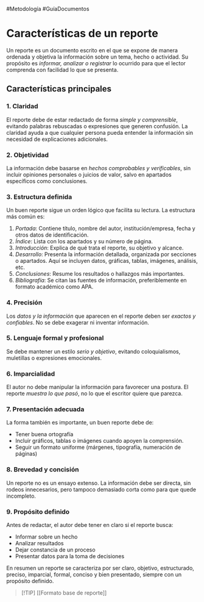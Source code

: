 #Metodología #GuíaDocumentos
# Características de un reporte

Un reporte es un documento escrito en el que se expone de manera ordenada y objetiva la información sobre un tema, hecho o actividad. Su propósito es *informar, analizar o registrar* lo ocurrido para que el lector comprenda con facilidad lo que se presenta.

## Características principales

### 1. Claridad
El reporte debe de estar redactado de forma *simple y comprensible*, evitando palabras rebuscadas o expresiones que generen confusión. La claridad ayuda a que cualquier persona pueda entender la información sin necesidad de explicaciones adicionales.
### 2. Objetividad
La información debe basarse en *hechos comprobables y verificables*, sin incluir opiniones personales o juicios de valor, salvo en apartados específicos como conclusiones.
### 3. Estructura definida
Un buen reporte sigue un orden lógico que facilita su lectura. La estructura más común es:
1. *Portada*: Contiene título, nombre del autor, institución/empresa, fecha y otros datos de identificación.
2. *Índice*: Lista con los apartados y su número de página.
3. *Introducción*: Explica de qué trata el reporte, su objetivo y alcance.
4. *Desarrollo*: Presenta la información detallada, organizada por secciones o apartados. Aquí se incluyen datos, gráficas, tablas, imágenes, análisis, etc.
5. *Conclusiones*: Resume los resultados o hallazgos más importantes.
6. *Bibliografía*: Se citan las fuentes de información, preferiblemente en formato académico como APA.
### 4. Precisión
Los *datos y la información* que aparecen en el reporte deben ser *exactos y confiables*. No se debe exagerar ni inventar información.
### 5. Lenguaje formal y profesional
Se debe mantener un estilo *serio y objetivo*, evitando coloquialismos, muletillas o expresiones emocionales.
### 6. Imparcialidad
El autor no debe manipular la información para favorecer una postura. El reporte *muestra lo que pasó*, no lo que el escritor quiere que parezca.
### 7. Presentación adecuada
La forma también es importante, un buen reporte debe de:
- Tener buena ortografía
- Incluir gráficos, tablas o imágenes cuando apoyen la comprensión.
- Seguir un formato uniforme (márgenes, tipografía, numeración de páginas)
### 8. Brevedad y concisión
Un reporte no es un ensayo extenso. La información debe ser directa, sin rodeos innecesarios, pero tampoco demasiado corta como para que quede incompleto.
### 9. Propósito definido
Antes de redactar, el autor debe tener en claro si el reporte busca:
- Informar sobre un hecho
- Analizar resultados
- Dejar constancia de un proceso
- Presentar datos para la toma de decisiones

En resumen un reporte se caracteriza por ser claro, objetivo, estructurado, preciso, imparcial, formal, conciso y bien presentado, siempre con un propósito definido.

> [!TIP] [[Formato base de reporte]]
